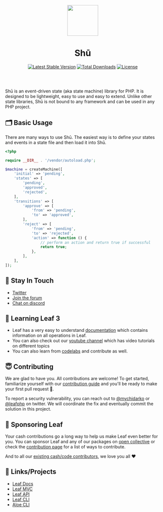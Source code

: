 <!-- markdownlint-disable no-inline-html -->
<p align="center">
  <br><br>
  <img src="https://leafphp.dev/logo-circle.png" height="100"/>
  <br>
</p>

<h1 align="center">Shū</h1>

<p align="center">
  <a href="https://packagist.org/packages/leafs/shu"
    ><img
      src="https://poser.pugx.org/leafs/shu/v/stable"
      alt="Latest Stable Version"
  /></a>
  <a href="https://packagist.org/packages/leafs/shu"
    ><img
      src="https://poser.pugx.org/leafs/shu/downloads"
      alt="Total Downloads"
  /></a>
  <a href="https://packagist.org/packages/leafs/shu"
    ><img
      src="https://poser.pugx.org/leafs/shu/license"
      alt="License"
  /></a>
</p>
<br />
<br />

Shū is an event-driven state (aka state machine) library for PHP. It is designed to be lightweight, easy to use and easy to extend. Unlike other state libraries, Shū is not bound to any framework and can be used in any PHP project.

## 🗂 Basic Usage

There are many ways to use Shū. The easiest way is to define your states and events in a state file and then load it into Shū.

```php
<?php

require __DIR__ . '/vendor/autoload.php';

$machine = createMachine([
    'initial' => 'pending',
    'states' => [
        'pending',
        'approved',
        'rejected',
    ],
    'transitions' => [
        'approve' => [
            'from' => 'pending',
            'to' => 'approved',
        ],
        'reject' => [
            'from' => 'pending',
            'to' => 'rejected',
            'action' => function () {
                // perform an action and return true if successful
                return true;
            },
        ],
    ],
]);
```

## 💬 Stay In Touch

- [Twitter](https://twitter.com/leafphp)
- [Join the forum](https://github.com/leafsphp/leaf/discussions/37)
- [Chat on discord](https://discord.com/invite/Pkrm9NJPE3)

## 📓 Learning Leaf 3

-   Leaf has a very easy to understand [documentation](https://leafphp.dev) which contains information on all operations in Leaf.
-   You can also check out our [youtube channel](https://www.youtube.com/channel/UCllE-GsYy10RkxBUK0HIffw) which has video tutorials on different topics
-   You can also learn from [codelabs](https://codelabs.leafphp.dev) and contribute as well.

## 😇 Contributing

We are glad to have you. All contributions are welcome! To get started, familiarize yourself with our [contribution guide](https://leafphp.dev/community/contributing.html) and you'll be ready to make your first pull request 🚀.

To report a security vulnerability, you can reach out to [@mychidarko](https://twitter.com/mychidarko) or [@leafphp](https://twitter.com/leafphp) on twitter. We will coordinate the fix and eventually commit the solution in this project.

## 🤩 Sponsoring Leaf

Your cash contributions go a long way to help us make Leaf even better for you. You can sponsor Leaf and any of our packages on [open collective](https://opencollective.com/leaf) or check the [contribution page](https://leafphp.dev/support/) for a list of ways to contribute.

And to all our [existing cash/code contributors](https://leafphp.dev#sponsors), we love you all ❤️

## 🤯 Links/Projects

- [Leaf Docs](https://leafphp.dev)
- [Leaf MVC](https://mvc.leafphp.dev)
- [Leaf API](https://api.leafphp.dev)
- [Leaf CLI](https://cli.leafphp.dev)
- [Aloe CLI](https://leafphp.dev/aloe-cli/)

